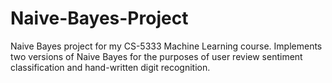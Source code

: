 # Naive-Bayes-Project
Naive Bayes project for my CS-5333 Machine Learning course. Implements two versions of Naive Bayes for the purposes of user review sentiment classification and hand-written digit recognition.
